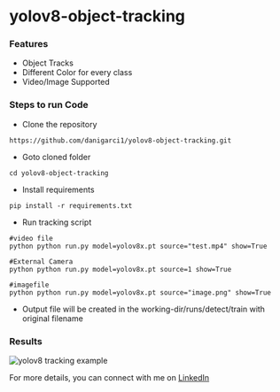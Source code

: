 # yolov8-object-tracking 


### Features
- Object Tracks
- Different Color for every class
- Video/Image Supported


### Steps to run Code

- Clone the repository
```
https://github.com/danigarci1/yolov8-object-tracking.git
```

- Goto cloned folder
```
cd yolov8-object-tracking
```

- Install requirements
```
pip install -r requirements.txt
```

- Run tracking script
```
#video file
python python run.py model=yolov8x.pt source="test.mp4" show=True

#External Camera
python python run.py model=yolov8x.pt source=1 show=True

#imagefile
python python run.py model=yolov8x.pt source="image.png" show=True
```

- Output file will be created in the working-dir/runs/detect/train with original filename


### Results
![yolov8 tracking example](https://media.giphy.com/media/v1.Y2lkPTc5MGI3NjExdDdidzE1dWZzM2dzd3B1cnlucGJjY2JwOGN2dGNwNjBiemUyeWQzaSZlcD12MV9pbnRlcm5hbF9naWZfYnlfaWQmY3Q9Zw/f61Ggo08xW8XeZDO0b/giphy-downsized-large.gif)

For more details, you can connect with me on [LinkedIn](https://www.linkedin.com/in/danigarciape/)
